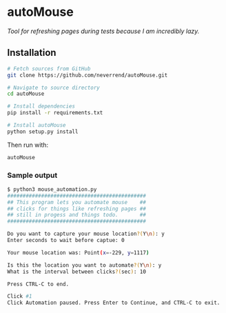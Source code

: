 # autoMouse

_Tool for refreshing pages during tests because I am incredibly lazy._

## Installation

```sh
# Fetch sources from GitHub
git clone https://github.com/neverrend/autoMouse.git

# Navigate to source directory
cd autoMouse

# Install dependencies
pip install -r requirements.txt

# Install autoMouse
python setup.py install
```

Then run with:

```sh
autoMouse
```

### Sample output

```sh
$ python3 mouse_automation.py
#############################################
## This program lets you automate mouse    ##
## clicks for things like refreshing pages ##
## still in progess and things todo.       ##
#############################################

Do you want to capture your mouse location?(Y\n): y
Enter seconds to wait before captue: 0

Your mouse location was: Point(x=-229, y=1117)

Is this the location you want to automate?(Y\n): y
What is the interval between clicks?(sec): 10

Press CTRL-C to end.

Click #1
Click Automation paused. Press Enter to Continue, and CTRL-C to exit.
```
